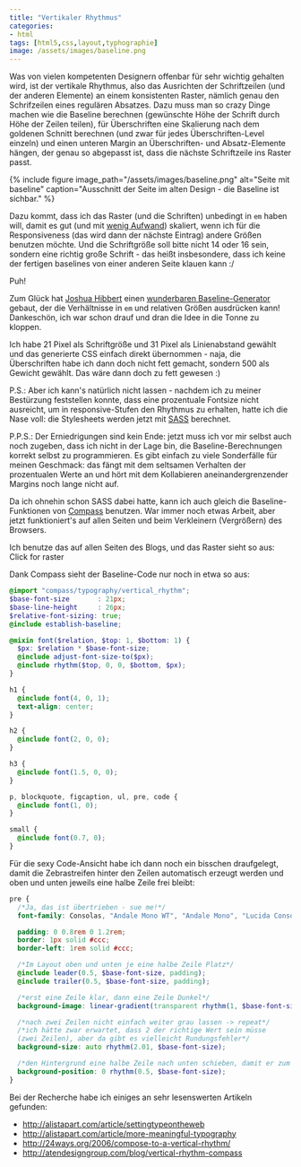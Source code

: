 ```yaml
---
title: "Vertikaler Rhythmus"
categories:
- html
tags: [html5,css,layout,typhographie]
image: /assets/images/baseline.png
---
```

Was von vielen kompetenten Designern offenbar für sehr wichtig gehalten wird, ist der vertikale Rhythmus, also das Ausrichten der Schriftzeilen (und der anderen Elemente) an einem konsistenten Raster, nämlich genau den Schrifzeilen eines regulären Absatzes. Dazu muss man so crazy Dinge machen wie die Baseline berechnen (gewünschte Höhe der Schrift durch Höhe der Zeilen teilen), für Überschriften eine Skalierung nach dem goldenen Schnitt berechnen (und zwar für jedes Überschriften-Level einzeln) und einen unteren Margin an Überschriften- und Absatz-Elemente hängen, der genau so abgepasst ist, dass die nächste Schriftzeile ins Raster passt.

{% include figure image_path="/assets/images/baseline.png" alt="Seite mit baseline" caption="Ausschnitt der Seite im alten Design - die Baseline ist sichbar." %}

Dazu kommt, dass ich das Raster (und die Schriften) unbedingt in `em` haben will, damit
es gut (und mit [wenig Aufwand](http://joshnh.com/2011/07/26/are-you-using-ems-with-your-media-queries/))
skaliert, wenn ich für die Responsiveness (das wird dann der nächste Eintrag)
andere Größen benutzen möchte.
Und die Schriftgröße soll bitte nicht 14 oder 16 sein, sondern eine richtig große Schrift - das
heißt insbesondere, dass ich keine der fertigen baselines
von einer anderen Seite klauen kann :/

Puh!

Zum Glück hat [Joshua Hibbert](http://joshnh.com/) einen
[wunderbaren Baseline-Generator](http://joshnh.com/tools/em-baseline-generator.html) gebaut, der die Verhältnisse in `em` und relativen Größen ausdrücken kann! Dankeschön, ich war schon drauf und dran die Idee in die Tonne zu kloppen.

Ich habe 21 Pixel als Schriftgröße und 31 Pixel als Linienabstand gewählt und das generierte CSS
einfach direkt übernommen - naja, die Überschriften habe ich dann doch nicht fett gemacht,
sondern 500 als Gewicht gewählt. Das wäre dann doch zu
fett gewesen :)

P.S.: Aber ich kann's natürlich nicht lassen - nachdem ich zu meiner Bestürzung
feststellen konnte, dass eine prozentuale Fontsize nicht ausreicht, um in responsive-Stufen den
Rhythmus zu erhalten, hatte ich die Nase voll: die Stylesheets werden jetzt mit
[SASS](http://sass-lang.com/) berechnet.

P.P.S.: Der Erniedrigungen sind kein Ende: jetzt muss ich vor mir selbst auch noch zugeben, dass ich
nicht in der Lage bin, die Baseline-Berechnungen korrekt selbst zu programmieren. Es gibt einfach
zu viele Sonderfälle für meinen Geschmack: das fängt mit dem seltsamen Verhalten der prozentualen
Werte an und hört mit dem Kollabieren aneinandergrenzender Margins noch lange nicht auf.

Da ich ohnehin schon SASS dabei hatte, kann ich auch gleich die Baseline-Funktionen von
[Compass](http://compass-style.org/reference/compass/typography/vertical_rhythm/) benutzen.
War immer noch etwas Arbeit, aber jetzt funktioniert's auf allen Seiten und beim Verkleinern
(Vergrößern) des Browsers.

Ich benutze das auf allen Seiten des Blogs, und das Raster sieht so aus: <span class="js_baseline_trigger btn">Click for raster</span>

Dank Compass sieht der Baseline-Code nur noch in etwa so aus:

```scss
@import "compass/typography/vertical_rhythm";
$base-font-size       : 21px;
$base-line-height     : 26px;
$relative-font-sizing: true;
@include establish-baseline;

@mixin font($relation, $top: 1, $bottom: 1) {
  $px: $relation * $base-font-size;
  @include adjust-font-size-to($px);
  @include rhythm($top, 0, 0, $bottom, $px);
}

h1 {
  @include font(4, 0, 1);
  text-align: center;
}

h2 {
  @include font(2, 0, 0);
}

h3 {
  @include font(1.5, 0, 0);
}

p, blockquote, figcaption, ul, pre, code {
  @include font(1, 0);
}

small {
  @include font(0.7, 0);
}
```

Für die sexy Code-Ansicht habe ich dann noch ein bisschen draufgelegt, damit die
Zebrastreifen hinter den Zeilen automatisch erzeugt werden und oben und unten jeweils eine halbe Zeile
frei bleibt:

```scss
pre {
  /*Ja, das ist übertrieben - sue me!*/
  font-family: Consolas, "Andale Mono WT", "Andale Mono", "Lucida Console", "Lucida Sans Typewriter", "DejaVu Sans Mono", "Bitstream Vera Sans Mono", "Liberation Mono", "Nimbus Mono L", Monaco, "Courier New", Courier, monospace;

  padding: 0 0.8rem 0 1.2rem;
  border: 1px solid #ccc;
  border-left: 1rem solid #ccc;

  /*Im Layout oben und unten je eine halbe Zeile Platz*/
  @include leader(0.5, $base-font-size, padding);
  @include trailer(0.5, $base-font-size, padding);

  /*erst eine Zeile klar, dann eine Zeile Dunkel*/
  background-image: linear-gradient(transparent rhythm(1, $base-font-size), #ececec rhythm(1, $base-font-size));

  /*nach zwei Zeilen nicht einfach weiter grau lassen -> repeat*/
  /*ich hätte zwar erwartet, dass 2 der richtige Wert sein müsse
  (zwei Zeilen), aber da gibt es vielleicht Rundungsfehler*/
  background-size: auto rhythm(2.01, $base-font-size);

  /*den Hintergrund eine halbe Zeile nach unten schieben, damit er zum verschobenen Layout passt */
  background-position: 0 rhythm(0.5, $base-font-size);
}
```

Bei der Recherche habe ich einiges an sehr lesenswerten Artikeln gefunden:

- http://alistapart.com/article/settingtypeontheweb
- http://alistapart.com/article/more-meaningful-typography
- http://24ways.org/2006/compose-to-a-vertical-rhythm/
- http://atendesigngroup.com/blog/vertical-rhythm-compass